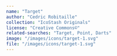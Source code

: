 ```yaml
---
name: "Target"
author: "Cedric Robitaille"
collection: "IcoStash Originals"
license: "Creative Commons©"
related-searches: "Target, Point, Darts"
image: "/images/icons/target-1.svg"
file: "/images/icons/target-1.svg"
---
```

